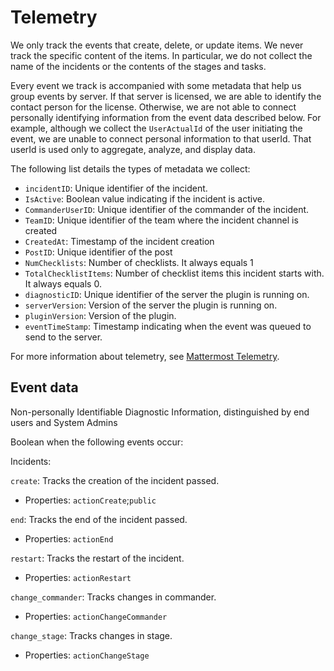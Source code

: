 # Telemetry

We only track the events that create, delete, or update items. We never track the specific content of the items. In particular, we do not collect the name of the incidents or the contents of the stages and tasks.

Every event we track is accompanied with some metadata that help us group events by server. If that server is licensed, we are able to identify the contact person for the license. Otherwise, we are not able to connect personally identifying information from the event data described below. For example, although we collect the `UserActualId` of the user initiating the event, we are unable to connect personal information to that userId. That userId is used only to aggregate, analyze, and display data.

The following list details the types of metadata we collect:

- `incidentID`: Unique identifier of the incident.
- `IsActive`: Boolean  value indicating if the incident is active.
- `CommanderUserID`: Unique identifier of the commander of the incident.
- `TeamID`: Unique identifier of the team where the incident channel is created
- `CreatedAt`: Timestamp of the incident creation
- `PostID`: Unique identifier of the post
- `NumChecklists`: Number of checklists. It always equals 1 
- `TotalChecklistItems`: Number of checklist items this incident starts with. It always equals 0.
- `diagnosticID`: Unique identifier of the server the plugin is running on.
- `serverVersion`: Version of the server the plugin is running on.
- `pluginVersion`: Version of the plugin.
- `eventTimeStamp`: Timestamp indicating when the event was queued to send to the server.

For more information about telemetry, see [Mattermost Telemetry](https://docs.mattermost.com/administration/telemetry.html).

## Event data

Non-personally Identifiable Diagnostic Information, distinguished by end users and System Admins

Boolean when the following events occur:

Incidents:

`create`: Tracks the creation of the incident passed.
 - Properties: `actionCreate`;`public`
    
`end`: Tracks the end of the incident passed.
 - Properties: `actionEnd`
    
`restart`: Tracks the restart of the incident.
- Properties: `actionRestart`

`change_commander`: Tracks changes in commander.
 - Properties: `actionChangeCommander`

`change_stage`: Tracks changes in stage.
- Properties: `actionChangeStage`
